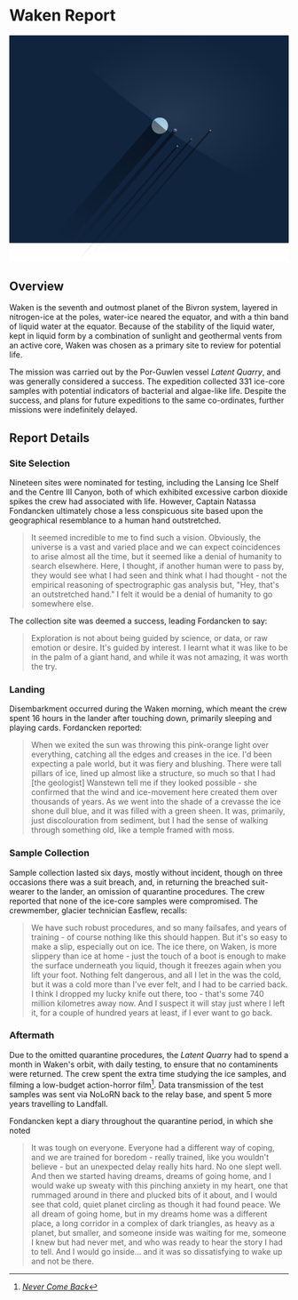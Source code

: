 # Waken Report

![_|Waken|40](waken_planet.png)

## Overview

Waken is the seventh and outmost planet of the Bivron system, layered in nitrogen-ice at the poles, water-ice neared the equator, and with a thin band of liquid water at the equator.  Because of the stability of the liquid water, kept in liquid form by a combination of sunlight and geothermal vents from an active core, Waken was chosen as a primary site to review for potential life.

The mission was carried out by the Por-Guwlen vessel _Latent Quarry_, and was generally considered a success.  The expedition collected 331 ice-core samples with potential indicators of bacterial and algae-like life.  Despite the success, and plans for future expeditions to the same co-ordinates, further missions were indefinitely delayed.

## Report Details

### Site Selection

Nineteen sites were nominated for testing, including the Lansing Ice Shelf and the Centre III Canyon, both of which exhibited excessive carbon dioxide spikes the crew had associated with life.  However, Captain Natassa Fondancken ultimately chose a less conspicuous site based upon the geographical resemblance to a human hand outstretched.

>It seemed incredible to me to find such a vision.  Obviously, the universe is a vast and varied place and we can expect coincidences to arise almost all the time, but it seemed like a denial of humanity to search elsewhere.  Here, I thought, if another human were to pass by, they would see what I had seen and think what I had thought - not the empirical reasoning of spectrographic gas analysis but, "Hey, that's an outstretched hand."  I felt it would be a denial of humanity to go somewhere else.

The collection site was deemed a success, leading Fordancken to say:

>Exploration is not about being guided by science, or data, or raw emotion or desire.  It's guided by interest.  I learnt what it was like to be in the palm of a giant hand, and while it was not amazing, it was worth the try.

### Landing

Disembarkment occurred during the Waken morning, which meant the crew spent 16 hours in the lander after touching down, primarily sleeping and playing cards.  Fordancken reported:

>When we exited the sun was throwing this pink-orange light over everything, catching all the edges and creases in the ice.  I'd been expecting a pale world, but it was fiery and blushing.  There were tall pillars of ice, lined up almost like a structure, so much so that I had [the geologist] Wanstewn tell me if they looked possible - she confirmed that the wind and ice-movement here created them over thousands of years.  As we went into the shade of a crevasse the ice shone dull blue, and it was filled with a green sheen.  It was, primarily, just discolouration from sediment, but I had the sense of walking through something old, like a temple framed with moss. 


### Sample Collection

Sample collection lasted six days, mostly without incident, though on three occasions there was a suit breach, and, in returning the breached suit-wearer to the lander, an omission of quarantine procedures.  The crew reported that none of the ice-core samples were compromised.  The crewmember, glacier technician Easflew, recalls:

>We have such robust procedures, and so many failsafes, and years of training - of course nothing like this should happen.  But it's so easy to make a slip, especially out on ice.  The ice there, on Waken, is more slippery than ice at home - just the touch of a boot is enough to make the surface underneath you liquid, though it freezes again when you lift your foot.  Nothing felt dangerous, and all I let in the was the cold, but it was a cold more than I've ever felt, and I had to be carried back.  I think I dropped my lucky knife out there, too - that's some 740 million kilometres away now.  And I suspect it will stay just where I left it, for a couple of hundred years at least, if I ever want to go back.


### Aftermath

Due to the omitted quarantine procedures, the _Latent Quarry_ had to spend a month in Waken's orbit, with daily testing, to ensure that no contaminents were returned.  The crew spent the extra time studying the ice samples, and filming a low-budget action-horror film[^1].  Data transmission of the test samples was sent via NoLoRN back to the relay base, and spent 5 more years travelling to Landfall.

Fondancken kept a diary throughout the quarantine period, in which she noted

>It was tough on everyone.  Everyone had a different way of coping, and we are trained for boredom - really trained, like you wouldn't believe - but an unexpected delay really hits hard.  No one slept well.  And then we started having dreams, dreams of going home, and I would wake up sweaty with this pinching anxiety in my heart, one that rummaged around in there and plucked bits of it about, and I would see that cold, quiet planet circling as though it had found peace.  We all dream of going home, but in my dreams home was a different place, a long corridor in a complex of dark triangles, as heavy as a planet, but smaller, and someone inside was waiting for me, someone I knew but had never met, and who was ready to hear the story I had to tell.  And I would go inside... and it was so dissatisfying to wake up and not be there.

[^1]: [_Never Come Back_](nevercomeback_film.md)
